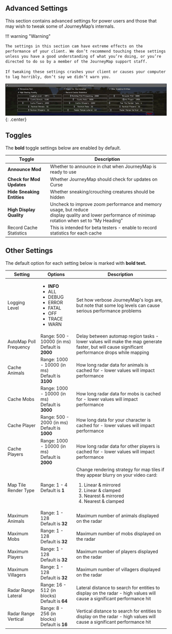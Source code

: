 ## **Advanced Settings**

This section contains advanced settings for power users and those that may wish to tweak some of JourneyMap’s internals.

!!! warning "Warning"

    The settings in this section cam have extreme effects on the performance of your client. We don’t recommend touching these settings unless you have a good understanding of what you’re doing, or you’re directed to do so by a member of the JourneyMap support staff.

    If tweaking these settings crashes your client or causes your computer to lag horribly, don’t say we didn’t warn you.

![Advanced-Settings](../../img/settings/advanced.png){: .center}

## **Toggles**

The **bold** toggle settings below are enabled by default.

| Toggle                     | Description                                                                                                                                             |
|----------------------------|---------------------------------------------------------------------------------------------------------------------------------------------------------|
| **Announce Mod**           | Whether to announce in chat when JourneyMap is ready to use                                                                                             |
| **Check for Mod Updates**  | Whether JourneyMap should check for updates on Curse                                                                                                    |
| **Hide Sneaking Entities** | Whether sneaking/crouching creatures should be hidden                                                                                                   |
| **High Display Quality**   | Uncheck to improve zoom performance and memory usage, but reduce <br>display quality and lower performance of minimap rotation when set to “My Heading” |
| Record Cache Statistics    | This is intended for beta testers - enable to record statistics for each cache                                                                          |

## **Other Settings**

The default option for each setting below is marked with **bold text.**

| Setting                | Options                                                                                                                 | Description                                                                                                                                                                                                 |
|------------------------|-------------------------------------------------------------------------------------------------------------------------|-------------------------------------------------------------------------------------------------------------------------------------------------------------------------------------------------------------|
| Logging Level          | <ul><li>**INFO**</li><li>ALL</li><li>DEBUG</li><li>ERROR</li><li>FATAL</li><li>OFF</li><li>TRACE</li><li>WARN</li></ul> | Set how verbose JourneyMap's logs are, but note that some log levels can cause serious performance problems                                                                                                 |
| AutoMap Poll Frequency | Range: 500 - 10000 (in ms) <br>Default is **2000**                                                                      | Delay between automap region tasks - lower values will make the map generate faster, but will cause significant performance drops while mapping                                                             |
| Cache Animals          | Range: 1000 - 10000 (in ms) <br>Default is **3100**                                                                     | How long radar data for animals is cached for - lower values will impact performance                                                                                                                        |
| Cache Mobs             | Range: 1000 - 10000 (in ms) <br>Default is **3000**                                                                     | How long radar data for mobs is cached for - lower values will impact performance                                                                                                                           |
| Cache Player           | Range: 500 - 2000 (in ms) <br>Default is **1000**                                                                       | How long data for your character is cached for - lower values will impact performance                                                                                                                       |
| Cache Players          | Range: 1000 - 10000 (in ms) <br>Default is **2000**                                                                     | How long radar data for other players is cached for - lower values will impact performance                                                                                                                  |
| Map Tile Render Type   | Range: 1 - 4 <br>Default is **1**                                                                                       | Change rendering strategy for map tiles if they appear blurry on your video card:<ol type="1"><li>Linear & mirrored</li><li>Linear & clamped</li><li>Nearest & mirrored</li><li>Nearest & clamped</li></ol> |
| Maximum Animals        | Range: 1 - 128 <br>Default is **32**                                                                                    | Maximum number of animals displayed on the radar                                                                                                                                                            |
| Maximum Mobs           | Range: 1 - 128 <br>Default is **32**                                                                                    | Maximum number of mobs displayed on the radar                                                                                                                                                               |
| Maximum Players        | Range: 1 - 128 <br>Default is **32**                                                                                    | Maximum number of players displayed on the radar                                                                                                                                                            |
| Maximum Villagers      | Range: 1 - 128 <br>Default is **32**                                                                                    | Maximum number of villagers displayed on the radar                                                                                                                                                          |
| Radar Range Lateral    | Range: 16 - 512 (in blocks) <br>Default is **64**                                                                       | Lateral distance to search for entities to display on the radar - high values will cause a significant performance hit                                                                                      |
| Radar Range Vertical   | Range: 8 - 256 (in blocks) <br>Default is **16**                                                                        | Vertical distance to search for entities to display on the radar - high values will cause a significant performance hit                                                                                     |
